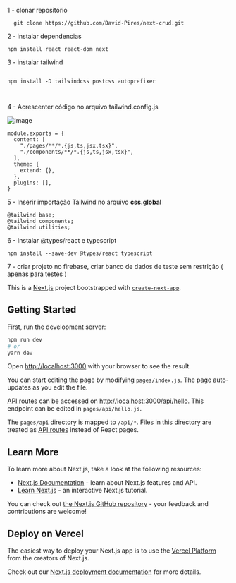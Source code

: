 



1 - clonar repositório

```
  git clone https://github.com/David-Pires/next-crud.git  
```

2 - instalar dependencias 

```
npm install react react-dom next

```



3 - instalar tailwind 

```

npm install -D tailwindcss postcss autoprefixer
  
  
 ```

4 - Acrescenter código no arquivo tailwind.config.js

![image](https://user-images.githubusercontent.com/78885070/165004030-9c79dfbb-d459-4749-bdec-6e6e2cf4966e.png)


```
module.exports = {
  content: [
    "./pages/**/*.{js,ts,jsx,tsx}",
    "./components/**/*.{js,ts,jsx,tsx}",
  ],
  theme: {
    extend: {},
  },
  plugins: [],
}

```

5 - Inserir importação Tailwind no arquivo **css.global**

```
@tailwind base;
@tailwind components;
@tailwind utilities;
```

6 - Instalar @types/react e typescript

```
npm install --save-dev @types/react typescript
```

7 - criar projeto no firebase, criar banco de dados de teste sem restrição ( apenas para testes ) 

This is a [Next.js](https://nextjs.org/) project bootstrapped with [`create-next-app`](https://github.com/vercel/next.js/tree/canary/packages/create-next-app).

## Getting Started

First, run the development server:

```bash
npm run dev
# or
yarn dev
```

Open [http://localhost:3000](http://localhost:3000) with your browser to see the result.

You can start editing the page by modifying `pages/index.js`. The page auto-updates as you edit the file.

[API routes](https://nextjs.org/docs/api-routes/introduction) can be accessed on [http://localhost:3000/api/hello](http://localhost:3000/api/hello). This endpoint can be edited in `pages/api/hello.js`.

The `pages/api` directory is mapped to `/api/*`. Files in this directory are treated as [API routes](https://nextjs.org/docs/api-routes/introduction) instead of React pages.

## Learn More

To learn more about Next.js, take a look at the following resources:

- [Next.js Documentation](https://nextjs.org/docs) - learn about Next.js features and API.
- [Learn Next.js](https://nextjs.org/learn) - an interactive Next.js tutorial.

You can check out [the Next.js GitHub repository](https://github.com/vercel/next.js/) - your feedback and contributions are welcome!

## Deploy on Vercel

The easiest way to deploy your Next.js app is to use the [Vercel Platform](https://vercel.com/new?utm_medium=default-template&filter=next.js&utm_source=create-next-app&utm_campaign=create-next-app-readme) from the creators of Next.js.

Check out our [Next.js deployment documentation](https://nextjs.org/docs/deployment) for more details.
